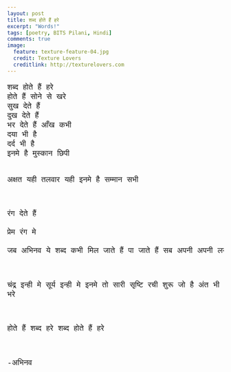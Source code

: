 ```yaml
---
layout: post
title: शब्द होते हैं हरे
excerpt: "Words!"
tags: [poetry, BITS Pilani, Hindi]
comments: true
image:
  feature: texture-feature-04.jpg
  credit: Texture Lovers
  creditlink: http://texturelovers.com
---
```

<div class="highlight">
<pre style="font-size:1.3em;">
शब्द होते हैं हरे
होते हैं सोने से खरे
सुख देते हैं
दुख देते हैं
भर देते हैं आँख कभी
दया भी है
दर्द भी है
इनमे है मुस्कान छिपी

अक्षत यही
तलवार यही
इनमे है सम्मान सभी

रंग देते हैं  
प्रेम रंग मे  
जब अभिनव ये शब्द कभी
मिल जाते हैं
पा जाते हैं
सब अपनी अपनी लय तभी

चंद्र इन्ही मे
सूर्य इन्ही मे
इनमे तो सारी सृष्टि रची
शुरू जो है
अंत भी है
इनमे हैं भगवन् भरे

होते हैं शब्द हरे
शब्द होते हैं हरे

-अभिनव
</pre>
</div>
